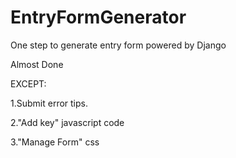 # EntryFormGenerator
One step to generate entry form powered by Django



Almost Done

EXCEPT:

1.Submit error tips.

2."Add key" javascript code

3."Manage Form" css